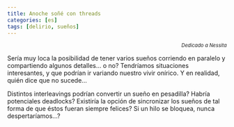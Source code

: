 ```yaml
---
title: Anoche soñé con threads
categories: [es]
tags: [delirio, sueños]
---
```

<p style="text-align: right;font-size:80%;">
  <em>Dedicado a Nessita<br /> </em>
</p>

Sería muy loca la posibilidad de tener varios sueños corriendo en paralelo y compartiendo algunos detalles&#8230; o no? Tendríamos situaciones interesantes, y que podrían ir variando nuestro vivir onírico. Y en realidad, quién dice que no sucede&#8230;

Distintos interleavings podrían convertir un sueño en pesadilla? Habría potenciales deadlocks? Existiría la opción de sincronizar los sueños de tal forma de que éstos fueran siempre felices? Si un hilo se bloquea, nunca despertaríamos&#8230;?